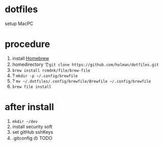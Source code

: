 # dotfiles

setup MacPC

# procedure

1. install [Homebrew](https://brew.sh/index_ja)
2. homedirectory で`git clone https://github.com/holman/dotfiles.git`
3. `brew install rcmdnk/file/brew-file`
4. ? `mkdir -p ~/.config/brewfile`
5. ? `mv ~/.dotfiles/.config/brewfile/Brewfile ~/.config/brewfile`
6. `brew file install`

# after install

1. `mkdir ~/dev`
2. install security soft
3. set gitHub sshKeys
4. .gitconfig の TODO
